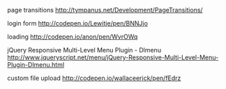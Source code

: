 
page transitions
http://tympanus.net/Development/PageTransitions/

login form
http://codepen.io/Lewitje/pen/BNNJjo

loading
http://codepen.io/anon/pen/WvrOWq

jQuery Responsive Multi-Level Menu Plugin - Dlmenu
http://www.jqueryscript.net/menu/jQuery-Responsive-Multi-Level-Menu-Plugin-Dlmenu.html

custom file upload
http://codepen.io/wallaceerick/pen/fEdrz